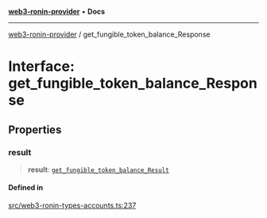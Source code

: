 [**web3-ronin-provider**](../README.md) • **Docs**

***

[web3-ronin-provider](../globals.md) / get\_fungible\_token\_balance\_Response

# Interface: get\_fungible\_token\_balance\_Response

## Properties

### result

> **result**: [`get_fungible_token_balance_Result`](get_fungible_token_balance_Result.md)

#### Defined in

[src/web3-ronin-types-accounts.ts:237](https://github.com/chuacw/web3-ronin-provider/blob/5e9462adf1edb8f1f7982dc5f4e5bd7094a4d6eb/src/web3-ronin-types-accounts.ts#L237)
